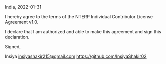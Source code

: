 India, 2022-01-31

I hereby agree to the terms of the NTERP Individual Contributor License
Agreement v1.0.

I declare that I am authorized and able to make this agreement and sign this
declaration.

Signed,

Insiya insiyashakir215@gmail.com https://github.com/InsiyaShakir02
